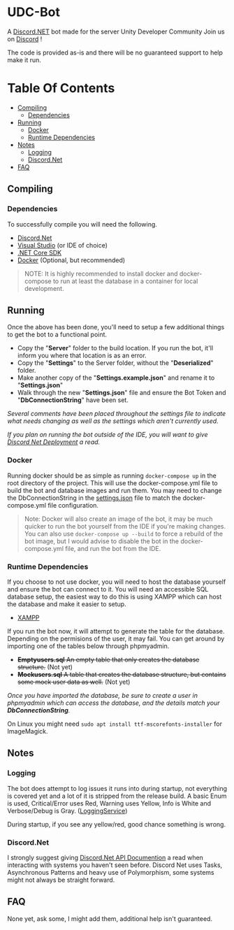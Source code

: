 # UDC-Bot

A [Discord.NET](https://github.com/discord-net/Discord.Net) bot made for the server Unity Developer Community
Join us on [Discord](https://discord.gg/bu3bbby) !

The code is provided as-is and there will be no guaranteed support to help make it run.

# Table Of Contents
<!-- Link to all the headers -->
- [Compiling](#compiling)
  - [Dependencies](#dependencies)
- [Running](#running)
    - [Docker](#docker)
    - [Runtime Dependencies](#runtime-dependencies)
- [Notes](#notes)
    - [Logging](#logging)
    - [Discord.Net](#discordnet)
- [FAQ](#faq)

## Compiling

### Dependencies

To successfully compile you will need the following.
- [Discord.Net](https://www.nuget.org/packages/Discord.Net/)
- [Visual Studio](https://visualstudio.microsoft.com/vs/community/) (or IDE of choice)
- [.NET Core SDK](https://www.microsoft.com/net/download/core)
- [Docker](https://www.docker.com/get-started) (Optional, but recommended)

>NOTE: It is highly recommended to install docker and docker-compose to run at least the database in a container for local development.

## Running

Once the above has been done, you'll need to setup a few additional things to get the bot to a functional point.

- Copy the "**Server**" folder to the build location. If you run the bot, it'll inform you where that location is as an error.
- Copy the "**Settings**" to the Server folder, without the "**Deserialized**" folder.
- Make another copy of the "**Settings.example.json**" and rename it to "**Settings.json**"
- Walk through the new "**Settings.json**" file and ensure the Bot Token and "**DbConnectionString**" have been set.

_Several comments have been placed throughout the settings file to indicate what needs changing as well as the settings which aren't currently used._

_If you plan on running the bot outside of the IDE, you will want to give [Discord Net Deployment](https://discord.foxbot.me/docs/guides/deployment/deployment.html) a read._

### Docker
Running docker should be as simple as running `docker-compose up` in the root directory of the project. This will use the docker-compose.yml file to build the bot and database images and run them. You may need to change the DbConnectionString in the [settings.json](https://github.com/Unity-Developer-Community/UDC-Bot/tree/dev/DiscordBot/Settings) file to match the docker-compose.yml file configuration.

> Note: Docker will also create an image of the bot, it may be much quicker to run the bot yourself from the IDE if you're making changes. 
> You can also use `docker-compose up --build` to force a rebuild of the bot image, but I would advise to disable the bot in the docker-compose.yml file, and run the bot from the IDE.

### Runtime Dependencies

If you choose to not use docker, you will need to host the database yourself and ensure the bot can connect to it. You will need an accessible SQL database setup, the easiest way to do this is using XAMPP which can host the database and make it easier to setup.

- [XAMPP](https://www.apachefriends.org/download.html)

If you run the bot now, it will attempt to generate the table for the database. Depending on the permisions of the user, it may fail. You can get around by importing one of the tables below through phpmyadmin.

- ~~**Emptyusers.sql** An empty table that only creates the database structure.~~ (Not yet)
- ~~**Mockusers.sql** A table that creates the database structure, but contains some mock user data as well.~~ (Not yet)

_Once you have imported the database, be sure to create a user in phpmyadmin which can access the database, and the details match your **DbConnectionString**._

On Linux you might need `sudo apt install ttf-mscorefonts-installer` for ImageMagick.

## Notes

### Logging

The bot does attempt to log issues it runs into during startup, not everything is covered yet and a lot of it is stripped from the release build. 
A basic Enum is used, Critical/Error uses Red, Warning uses Yellow, Info is White and Verbose/Debug is Gray. ([LoggingService](https://github.com/Unity-Developer-Community/UDC-Bot/blob/dev/DiscordBot/Services/LoggingService.cs#L71))

During startup, if you see any yellow/red, good chance something is wrong.

### Discord.Net

I strongly suggest giving [Discord.Net API Documention](https://discordnet.dev/guides/introduction/intro.html) a read when interacting with systems you haven't seen before. Discord Net uses Tasks, Asynchronous Patterns and heavy use of Polymorphism, some systems might not always be straight forward.

## FAQ

None yet, ask some, I might add them, additional help isn't guaranteed.
